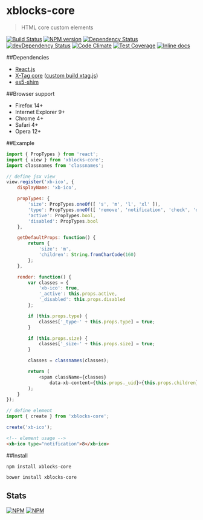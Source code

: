 # xblocks-core
> HTML core custom elements

[![Build Status][build]][build-link] [![NPM version][version]][version-link] [![Dependency Status][dependency]][dependency-link] [![devDependency Status][dev-dependency]][dev-dependency-link] [![Code Climate][climate]][climate-link] [![Test Coverage][coverage]][coverage-link] [![Inline docs][inch]][inch-link]

##Dependencies

- [React.js](https://github.com/facebook/react)
- [X-Tag core](https://github.com/x-tag/core) ([custom build xtag.js](https://github.com/Katochimoto/xblocks-core/blob/master/dist/xtag.js))
- [es5-shim](https://github.com/es-shims/es5-shim)

##Browser support

- Firefox 14+
- Internet Explorer 9+
- Chrome 4+
- Safari 4+
- Opera 12+


##Example
```js
import { PropTypes } from 'react';
import { view } from 'xblocks-core';
import classnames from 'classnames';

// define jsx view
view.register('xb-ico', {
    displayName: 'xb-ico',

    propTypes: {
        'size': PropTypes.oneOf([ 's', 'm', 'l', 'xl' ]),
        'type': PropTypes.oneOf([ 'remove', 'notification', 'check', 'dropdown' ]),
        'active': PropTypes.bool,
        'disabled': PropTypes.bool
    },

    getDefaultProps: function() {
        return {
            'size': 'm',
            'children': String.fromCharCode(160)
        };
    },

    render: function() {
        var classes = {
            'xb-ico': true,
            '_active': this.props.active,
            '_disabled': this.props.disabled
        };

        if (this.props.type) {
            classes['_type-' + this.props.type] = true;
        }

        if (this.props.size) {
            classes['_size-' + this.props.size] = true;
        }

        classes = classnames(classes);

        return (
            <span className={classes}
                data-xb-content={this.props._uid}>{this.props.children}</span>
        );
    }
});
```

```js
// define element
import { create } from 'xblocks-core';

create('xb-ico');
```

```html
<!-- element usage -->
<xb-ico type="notification">8</xb-ico>
```


##Install

```
npm install xblocks-core
```
```
bower install xblocks-core
```

## Stats

[![NPM](https://nodei.co/npm/xblocks-core.png?downloads=true&stars=true)](https://nodei.co/npm/xblocks-core/)
[![NPM](https://nodei.co/npm-dl/xblocks-core.png)](https://nodei.co/npm/xblocks-core/)

[build]: https://travis-ci.org/Katochimoto/xblocks-core.svg?branch=master
[build-link]: https://travis-ci.org/Katochimoto/xblocks-core
[version]: https://badge.fury.io/js/xblocks-core.svg
[version-link]: http://badge.fury.io/js/xblocks-core
[dependency]: https://david-dm.org/Katochimoto/xblocks-core.svg
[dependency-link]: https://david-dm.org/Katochimoto/xblocks-core
[dev-dependency]: https://david-dm.org/Katochimoto/xblocks-core/dev-status.svg
[dev-dependency-link]: https://david-dm.org/Katochimoto/xblocks-core#info=devDependencies
[climate]: https://codeclimate.com/github/Katochimoto/xblocks-core/badges/gpa.svg
[climate-link]: https://codeclimate.com/github/Katochimoto/xblocks-core
[coverage]: https://codeclimate.com/github/Katochimoto/xblocks-core/badges/coverage.svg
[coverage-link]: https://codeclimate.com/github/Katochimoto/xblocks-core
[inch]: https://inch-ci.org/github/Katochimoto/xblocks-core.svg?branch=master
[inch-link]: https://inch-ci.org/github/Katochimoto/xblocks-core

